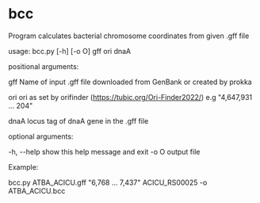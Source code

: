 # bcc
Program calculates bacterial chromosome coordinates from given .gff file

usage: bcc.py [-h] [-o O] gff ori dnaA

positional arguments:

  gff         Name of input .gff file downloaded from GenBank or created by prokka
              
  ori         ori as set by orifinder (https://tubic.org/Ori-Finder2022/) e.g "4,647,931 ... 204"
              
  dnaA        locus tag of dnaA gene in the .gff file

optional arguments:

  -h, --help  show this help message and exit
  -o O        output file


Example:

bcc.py ATBA_ACICU.gff "6,768 ... 7,437" ACICU_RS00025 -o ATBA_ACICU.bcc
